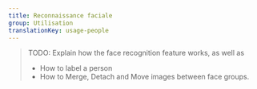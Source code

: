 ```yaml
---
title: Reconnaissance faciale
group: Utilisation
translationKey: usage-people
---
```


> TODO: Explain how the face recognition feature works, as well as
>
> - How to label a person
> - How to Merge, Detach and Move images between face groups.
